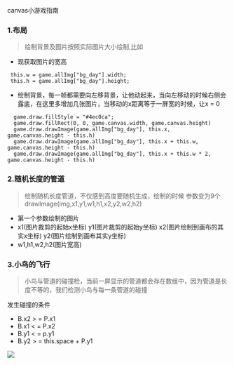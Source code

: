 
canvas小游戏指南
### 1.布局
> 绘制背景及图片按照实际图片大小绘制,比如
- 现获取图片的宽高
```
 this.w = game.allImg["bg_day"].width;
 this.h = game.allImg["bg_day"].height;
```
- 绘制背景，每一帧都需要向左移背景，让他动起来，当向左移动的时候右侧会露底，在这里多增加几张图片，当移动的x距离等于一屏宽的时候，让x = 0
```
  game.draw.fillStyle = "#4ec0ca";
  game.draw.fillRect(0, 0, game.canvas.width, game.canvas.height)
  game.draw.drawImage(game.allImg["bg_day"], this.x, game.canvas.height - this.h)
  game.draw.drawImage(game.allImg["bg_day"], this.x + this.w, game.canvas.height - this.h)
  game.draw.drawImage(game.allImg["bg_day"], this.x + this.w * 2, game.canvas.height - this.h)
```
### 2.随机长度的管道
> 绘制随机长度管道，不仅感到高度要随机生成，绘制的时候 参数变为9个 drawImage(img,x1,y1,w1,h1,x2,y2,w2,h2)
- 第一个参数绘制的图片
- x1(图片裁剪的起始x坐标) y1(图片裁剪的起始y坐标) x2(图片绘制到画布的其实x坐标) y2(图片绘制到画布其实y坐标)
- w1,h1,w2,h2(图片宽高)
### 3.小鸟的飞行
> 小鸟与管道的碰撞检，当前一屏显示的管道都会存在数组中，因为管道是长度不等的，我们检测小鸟与每一条管道的碰撞




发生碰撞的条件
- B.x2 > = P.x1
- B.x1 < = P.x2
- B.y1 < = p.y1
- B.y2 > = this.space + P.y1


![](https://user-gold-cdn.xitu.io/2018/5/15/16362d7cf7f20326?w=491&h=764&f=png&s=113754)
